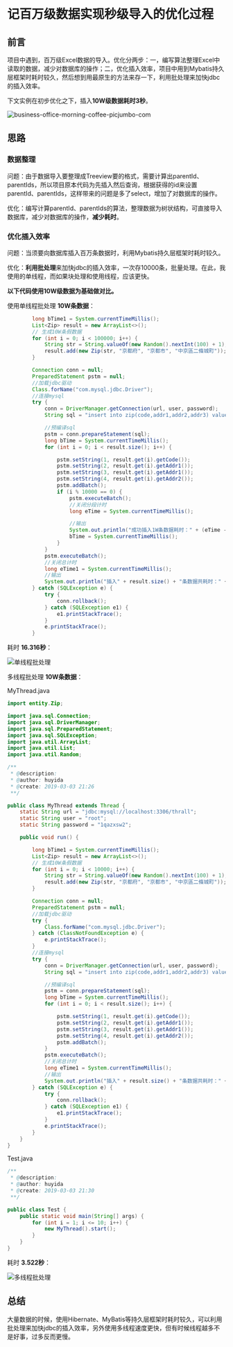 # 记百万级数据实现秒级导入的优化过程

## 前言

项目中遇到，百万级Excel数据的导入。优化分两步：一，编写算法整理Excel中读取的数据，减少对数据库的操作；二，优化插入效率，项目中用到Mybatis持久层框架时耗时较久，然后想到用最原生的方法来存一下，利用批处理来加快jdbc的插入效率。

下文实例在初步优化之下，插入**10W级数据耗时3秒**。

![business-office-morning-coffee-picjumbo-com](img/记优化百万级数据实现秒级导入/business-office-morning-coffee-picjumbo-com.jpg)

<!--MORE-->

## 思路

### 数据整理

问题：由于数据导入要整理成Treeview要的格式，需要计算出parentId、parentIds，所以项目原本代码为先插入然后查询，根据获得的id来设置parentId、parentIds，这样带来的问题是多了select，增加了对数据库的操作。

优化：编写计算parentId、parentIds的算法，整理数据为树状结构，可直接导入数据库，减少对数据库的操作，**减少耗时**。



### 优化插入效率

问题：当须要向数据库插入百万条数据时，利用Mybatis持久层框架时耗时较久。

优化：**利用批处理**来加快jdbc的插入效率，一次存10000条，批量处理。在此，我使用的单线程，而如果块处理和使用线程，应该更快。



**以下代码使用10W级数据为基础做对比。**



使用单线程批处理 **10W条数据**：

```java
        long bTime1 = System.currentTimeMillis();
        List<Zip> result = new ArrayList<>();
        // 生成10W条假数据
        for (int i = 0; i < 100000; i++) {
            String str = String.valueOf(new Random().nextInt(100) + 1);
            result.add(new Zip(str, "京都府", "京都市", "中京區二條城町"));
        }

        Connection conn = null;
        PreparedStatement pstm = null;
        //加载jdbc驱动
        Class.forName("com.mysql.jdbc.Driver");
        //连接mysql
        try {
            conn = DriverManager.getConnection(url, user, password);
            String sql = "insert into zip(code,addr1,addr2,addr3) values(?,?,?,?)";  //insert语句

            //预编译sql
            pstm = conn.prepareStatement(sql);
            long bTime = System.currentTimeMillis();
            for (int i = 0; i < result.size(); i++) {

                pstm.setString(1, result.get(i).getCode());
                pstm.setString(2, result.get(i).getAddr1());
                pstm.setString(3, result.get(i).getAddr1());
                pstm.setString(4, result.get(i).getAddr2());
                pstm.addBatch();
                if (i % 10000 == 0) {
                    pstm.executeBatch();
                    //关闭分段计时
                    long eTime = System.currentTimeMillis();

                    //输出
                    System.out.println("成功插入1W条数据耗时：" + (eTime - bTime) + "毫秒");
                    bTime = System.currentTimeMillis();
                }
            }
            pstm.executeBatch();
            //关闭总计时
            long eTime1 = System.currentTimeMillis();
            //输出
            System.out.println("插入" + result.size() + "条数据共耗时：" + (eTime1 - bTime1) + "毫秒");
        } catch (SQLException e) {
            try {
                conn.rollback();
            } catch (SQLException e1) {
                e1.printStackTrace();
            }
            e.printStackTrace();
        }
```



耗时 **16.316秒**：

![单线程批处理](img/记优化百万级数据实现秒级导入/单线程批处理.png)



多线程批处理 **10W条数据**：



MyThread.java

```java
import entity.Zip;

import java.sql.Connection;
import java.sql.DriverManager;
import java.sql.PreparedStatement;
import java.sql.SQLException;
import java.util.ArrayList;
import java.util.List;
import java.util.Random;

/**
 * @description:
 * @author: huyida
 * @create: 2019-03-03 21:26
 **/

public class MyThread extends Thread {
    static String url = "jdbc:mysql://localhost:3306/thrall";
    static String user = "root";
    static String password = "1qazxsw2";

    public void run() {

        long bTime1 = System.currentTimeMillis();
        List<Zip> result = new ArrayList<>();
        // 生成10W条假数据
        for (int i = 0; i < 10000; i++) {
            String str = String.valueOf(new Random().nextInt(100) + 1);
            result.add(new Zip(str, "京都府", "京都市", "中京區二條城町"));
        }

        Connection conn = null;
        PreparedStatement pstm = null;
        //加载jdbc驱动
        try {
            Class.forName("com.mysql.jdbc.Driver");
        } catch (ClassNotFoundException e) {
            e.printStackTrace();
        }
        //连接mysql
        try {
            conn = DriverManager.getConnection(url, user, password);
            String sql = "insert into zip(code,addr1,addr2,addr3) values(?,?,?,?)";  //insert语句

            //预编译sql
            pstm = conn.prepareStatement(sql);
            long bTime = System.currentTimeMillis();
            for (int i = 0; i < result.size(); i++) {

                pstm.setString(1, result.get(i).getCode());
                pstm.setString(2, result.get(i).getAddr1());
                pstm.setString(3, result.get(i).getAddr1());
                pstm.setString(4, result.get(i).getAddr2());
                pstm.addBatch();
            }
            pstm.executeBatch();
            //关闭总计时
            long eTime1 = System.currentTimeMillis();
            //输出
            System.out.println("插入" + result.size() + "条数据共耗时：" + (eTime1 - bTime1) + "毫秒");
        } catch (SQLException e) {
            try {
                conn.rollback();
            } catch (SQLException e1) {
                e1.printStackTrace();
            }
            e.printStackTrace();
        }
    }
}

```



Test.java

```java
/**
 * @description:
 * @author: huyida
 * @create: 2019-03-03 21:30
 **/

public class Test {
    public static void main(String[] args) {
        for (int i = 1; i <= 10; i++) {
            new MyThread().start();
        }
    }
}
```



耗时 **3.522秒**：

![多线程批处理](img/记优化百万级数据实现秒级导入/多线程批处理.png)



## 总结

大量数据的时候，使用Hibernate、MyBatis等持久层框架时耗时较久，可以利用批处理来加快jdbc的插入效率，另外使用多线程速度更快，但有时候线程越多不是好事，过多反而更慢。